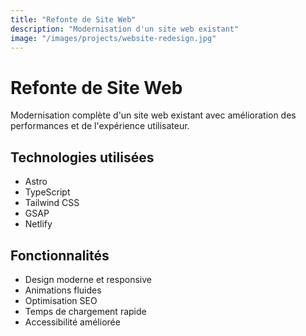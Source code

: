 ```yaml
---
title: "Refonte de Site Web"
description: "Modernisation d'un site web existant"
image: "/images/projects/website-redesign.jpg"
---
```


# Refonte de Site Web

Modernisation complète d'un site web existant avec amélioration des performances et de l'expérience utilisateur.

## Technologies utilisées

- Astro
- TypeScript
- Tailwind CSS
- GSAP
- Netlify

## Fonctionnalités

- Design moderne et responsive
- Animations fluides
- Optimisation SEO
- Temps de chargement rapide
- Accessibilité améliorée 